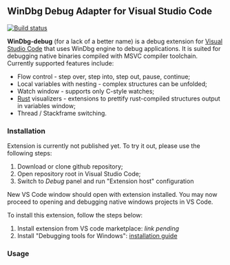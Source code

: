 ## WinDbg Debug Adapter for Visual Studio Code

[![Build status](https://ci.appveyor.com/api/projects/status/7h69jo2ojn82ltte?svg=true)](https://ci.appveyor.com/project/reedz/windbg-debug)

**WinDbg-debug** (for a lack of a better name) is a debug extension for [Visual Studio Code](https://code.visualstudio.com) that uses WinDbg  engine to debug applications. It is suited for debugging native binaries compiled with MSVC compiler toolchain. Currently supported features include:

* Flow control - step over, step into, step out, pause, continue;
* Local variables with nesting - complex structures can be unfolded;
* Watch window - supports only C-style watches;
* [Rust](https://www.rust-lang.org) visualizers - extensions to prettify rust-compiled structures output in variables window;
* Thread / Stackframe switching.

### Installation

Extension is currently not published yet.
To try it out, please use the following steps:

1. Download or clone github repository;
2. Open repository root in Visual Studio Code;
3. Switch to *Debug* panel and run "Extension host" configuration

New VS Code window should open with extension installed. You may now proceed to opening and debugging native windows projects in VS Code.

To install this extension, follow the steps below:

1. Install extension from VS code marketplace: _link pending_
2. Install "Debugging tools for Windows": [installation guide](https://msdn.microsoft.com/en-us/library/windows/hardware/ff551063(v=vs.85).aspx)

### Usage



